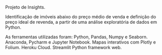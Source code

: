 Projeto de Insights.

Identificação de imóveis abaixo do preço médio de venda e definição do preço ideal de revenda, a partir de uma análise exploratória de dados em Python.

As ferramentas utilizadas foram:
Python, Pandas, Numpy e Seaborn.
Anaconda, Pycharm e Jupyter Notebook.
Mapas interativos com Plotly e Folium.
Heroku Cloud.
Streamlit Python framework web.
